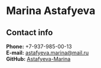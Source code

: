 # Marina Astafyeva #
## Contact info ##
**Phone:** +7-937-985-00-13  
**E-mail:** astafyeva.marina@mail.ru  
**GitHub:** [Astafyeva-Marina](https://github.com/Astafyeva-Marina)  
